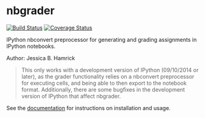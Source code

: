 # nbgrader

[![Build Status](https://travis-ci.org/jhamrick/nbgrader.svg?branch=master)](https://travis-ci.org/jhamrick/nbgrader)
[![Coverage Status](https://coveralls.io/repos/jhamrick/nbgrader/badge.png?branch=master)](https://coveralls.io/r/jhamrick/nbgrader?branch=master)

IPython nbconvert preprocessor for generating and grading assignments
in IPython notebooks.

Author: Jessica B. Hamrick

> This only works with a development version of IPython (09/10/2014 or
> later), as the grader functionality relies on a nbconvert
> preprocessor for executing cells, and being able to then export to
> the notebook format. Additionally, there are some bugfixes in the
> development version of IPython that affect nbgrader.

See the [documentation](docs/index.md) for instructions on
installation and usage.
